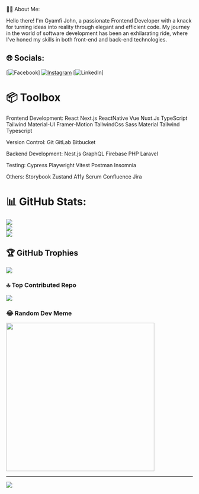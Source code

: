  👨‍💻 About Me:
 
Hello there! I'm Gyamfi John, a passionate Frontend Developer with a knack for turning ideas into reality through elegant and efficient code. My journey in the world of software development has been an exhilarating ride, where I've honed my skills in both front-end and back-end technologies.

## 🌐 Socials:
[![Facebook](https://img.shields.io/badge/Facebook-%231877F2.svg?logo=Facebook&logoColor=white)] [![Instagram](https://img.shields.io/badge/Instagram-%23E4405F.svg?logo=Instagram&logoColor=white)](https://instagram.com/gyamficodes) [![LinkedIn](https://img.shields.io/badge/LinkedIn-%230077B5.svg?logo=linkedin&logoColor=white)]  
# 📦 Toolbox
Frontend Development: React Next.js ReactNative Vue Nuxt.Js TypeScript Tailwind Material-UI 
Framer-Motion TailwindCss Sass Material Tailwind Typescript

Version Control: Git GitLab Bitbucket

Backend Development: Nest.js GraphQL Firebase PHP Laravel

Testing: Cypress Playwright Vitest Postman Insomnia

Others: Storybook Zustand A11y Scrum Confluence Jira

# 📊 GitHub Stats:
![](https://github-readme-stats.vercel.app/api?username=gyamficodes&theme=dark&hide_border=false&include_all_commits=true&count_private=false)<br/>
![](https://github-readme-streak-stats.herokuapp.com/?user=gyamficodes&theme=dark&hide_border=false)<br/>
![](https://github-readme-stats.vercel.app/api/top-langs/?username=gyamficodes&theme=dark&hide_border=false&include_all_commits=true&count_private=false&layout=compact)

## 🏆 GitHub Trophies
![](https://github-profile-trophy.vercel.app/?username=gyamficodes&theme=gruvbox&no-frame=false&no-bg=true&margin-w=4)

### 🔝 Top Contributed Repo
![](https://github-contributor-stats.vercel.app/api?username=gyamficodes&limit=5&theme=dark&combine_all_yearly_contributions=true)

### 😂 Random Dev Meme
<img src='https://randommeme-five.vercel.app/' style="height: 400px;"/>

---
[![](https://visitcount.itsvg.in/api?id=gyamficodes&icon=4&color=0)](https://visitcount.itsvg.in)

<!-- Proudly created with GPRM ( https://gprm.itsvg.in ) -->
